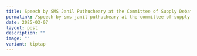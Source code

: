 ```yaml
---
title: Speech by SMS Janil Puthucheary at the Committee of Supply Debate 2025
permalink: /speech-by-sms-janil-puthucheary-at-the-committee-of-supply-debate-2025/
date: 2025-03-07
layout: post
description: ""
image: ""
variant: tiptap
---
```

